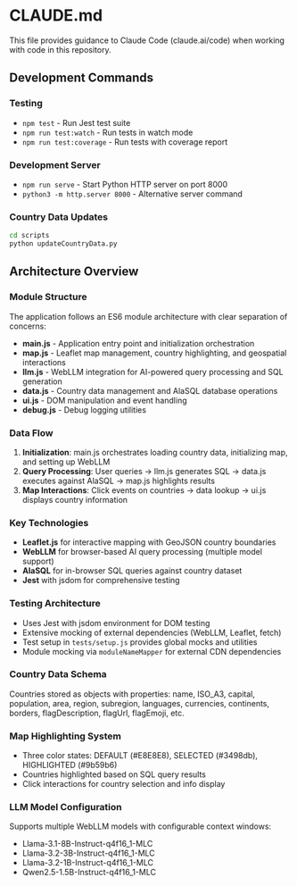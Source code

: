 # CLAUDE.md

This file provides guidance to Claude Code (claude.ai/code) when working with code in this repository.

## Development Commands

### Testing
- `npm test` - Run Jest test suite
- `npm run test:watch` - Run tests in watch mode
- `npm run test:coverage` - Run tests with coverage report

### Development Server
- `npm run serve` - Start Python HTTP server on port 8000
- `python3 -m http.server 8000` - Alternative server command

### Country Data Updates
```bash
cd scripts
python updateCountryData.py
```

## Architecture Overview

### Module Structure
The application follows an ES6 module architecture with clear separation of concerns:

- **main.js** - Application entry point and initialization orchestration
- **map.js** - Leaflet map management, country highlighting, and geospatial interactions
- **llm.js** - WebLLM integration for AI-powered query processing and SQL generation
- **data.js** - Country data management and AlaSQL database operations
- **ui.js** - DOM manipulation and event handling
- **debug.js** - Debug logging utilities

### Data Flow
1. **Initialization**: main.js orchestrates loading country data, initializing map, and setting up WebLLM
2. **Query Processing**: User queries → llm.js generates SQL → data.js executes against AlaSQL → map.js highlights results
3. **Map Interactions**: Click events on countries → data lookup → ui.js displays country information

### Key Technologies
- **Leaflet.js** for interactive mapping with GeoJSON country boundaries
- **WebLLM** for browser-based AI query processing (multiple model support)
- **AlaSQL** for in-browser SQL queries against country dataset
- **Jest** with jsdom for comprehensive testing

### Testing Architecture
- Uses Jest with jsdom environment for DOM testing
- Extensive mocking of external dependencies (WebLLM, Leaflet, fetch)
- Test setup in `tests/setup.js` provides global mocks and utilities
- Module mocking via `moduleNameMapper` for external CDN dependencies

### Country Data Schema
Countries stored as objects with properties: name, ISO_A3, capital, population, area, region, subregion, languages, currencies, continents, borders, flagDescription, flagUrl, flagEmoji, etc.

### Map Highlighting System
- Three color states: DEFAULT (#E8E8E8), SELECTED (#3498db), HIGHLIGHTED (#9b59b6)
- Countries highlighted based on SQL query results
- Click interactions for country selection and info display

### LLM Model Configuration
Supports multiple WebLLM models with configurable context windows:
- Llama-3.1-8B-Instruct-q4f16_1-MLC
- Llama-3.2-3B-Instruct-q4f16_1-MLC  
- Llama-3.2-1B-Instruct-q4f16_1-MLC
- Qwen2.5-1.5B-Instruct-q4f16_1-MLC